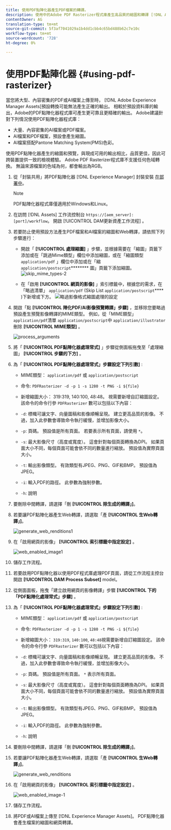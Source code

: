 ```yaml
---
title: 使用PDF點陣化器產生PDF檔案的轉譯。
description: 使用中的Adobe PDF Rasterizer程式庫產生高品質的縮圖和轉譯 [!DNL Adobe Experience Manager]。
contentOwner: AG
translation-type: tm+mt
source-git-commit: 5f3af7041029a1b4dd1cbb4c65bd488b62c7e10c
workflow-type: tm+mt
source-wordcount: '728'
ht-degree: 0%

---
```



# 使用PDF點陣化器 {#using-pdf-rasterizer}

當您將大型、內容密集的PDF或AI檔案上傳至時， [!DNL Adobe Experience Manager Assets]預設轉換可能無法產生正確的輸出。 相較於預設資料庫的輸出，Adobe的PDF點陣化器程式庫可產生更可靠且更精確的輸出。 Adobe建議針對下列情況使用PDF點陣化器程式庫：

* 大量、內容密集的AI檔案或PDF檔案。
* AI檔案和PDF檔案，預設會產生縮圖。
* AI檔案搭配Pantone Matching System(PMS)色彩。

使用PDF點陣化器產生的縮圖和預覽，與現成可用的輸出相比，品質更佳，因此可跨裝置提供一致的檢視體驗。 Adobe PDF Rasterizer程式庫不支援任何色域轉換。 無論來源檔案的色域為何，都會輸出為RGB。

1. 從「封裝共用」將PDF點陣化器 [!DNL Experience Manager] 封裝安裝 [在部署中](https://www.adobeaemcloud.com/content/marketplace/marketplaceProxy.html?packagePath=/content/companies/public/adobe/packages/cq640/product/assets/aem-assets-pdf-rasterizer-pkg)。

   >[!NOTE]
   >
   >PDF點陣化器程式庫僅適用於Windows和Linux。

1. 在訪問 [!DNL Assets] 工作流控制台 `https://[aem_server]:[port]/workflow`。 開啟 [!UICONTROL DAM更新資產工作流程] 。

1. 若要防止使用預設方法產生PDF檔案和AI檔案的縮圖和Web轉譯，請依照下列步驟進行：

   * 開啟「 **[!UICONTROL 處理縮圖]** 」步驟，並根據需要在「縮圖」頁籤下添加或在「跳過Mime類型」欄位中添加縮圖，或在「縮圖類型 `application/pdf` 」欄位中添加或在「縮 `application/postscript`******** 圖」頁籤下添加縮圖。
   ![skip_mime_types-2](assets/skip_mime_types-2.png)

   * 在「啟用 **[!UICONTROL 網頁的影像]** 」索引標籤中，根據您的需求，在「略過清單」 `application/pdf` (Skip List `application/postscript`**** )下新增或下方。
   ![略過影像格式縮圖處理的設定](assets/web_enabled_imageskiplist.png)

1. 開啟「點 **[!UICONTROL 陣化PDF/AI影像預覽轉譯」步驟]** ，並移除您要略過預設產生預覽影像轉譯的MIME類型。 例如，從「MIME類型」 `application/pdf`清單 `application/postscript`中 `application/illustrator` 刪除 **[!UICONTROL MIME類型]** 。

   ![process_arguments](assets/process_arguments.png)

1. 將「 **[!UICONTROL PDF點陣化器處理常式]** 」步驟從側面板拖曳至「處理縮圖」 **[!UICONTROL 步驟的下方]** 。
1. 為「 **[!UICONTROL PDF點陣化器處理常式」步驟設定下列引數]** :

   * MIME類型： `application/pdf` 或 `application/postscript`
   * 命令: `PDFRasterizer -d -p 1 -s 1280 -t PNG -i ${file}`
   * 新增縮圖大小： 319:319, 140:100, 48:48。 視需要新增自訂縮圖設定。
   該命令的命令行參 `PDFRasterizer` 數可以包括以下內容：

   * `-d`: 標幟可讓文字、向量圖稿和影像順暢呈現。 建立更高品質的影像。 不過，加入此參數會導致命令執行緩慢，並增加影像大小。

   * `-p`: 頁碼。 預設值是所有頁面。 若要表示所有頁面，請使用 `*`。

   * `-s`: 最大影像尺寸（高度或寬度）。 這會針對每個頁面轉換為DPI。 如果頁面大小不同，每個頁面可能會依不同的數量進行縮放。 預設值為實際頁面大小。

   * `-t`: 輸出影像類型。 有效類型有JPEG、PNG、GIF和BMP。 預設值為JPEG。

   * `-i`: 輸入PDF的路徑。 此參數為強制參數。

   * `-h`: 說明


1. 要刪除中間轉譯，請選擇「刪 **[!UICONTROL 除生成的轉譯」]**。
1. 若要讓PDF點陣化器產生Web轉譯，請選取「產 **[!UICONTROL 生Web轉譯」]**。

   ![generate_web_renditions1](assets/generate_web_renditions1.png)

1. 在「啟用網頁的影像」 **[!UICONTROL 索引標籤中指定設定]** 。

   ![web_enabled_image1](assets/web_enabled_image1.png)

1. 儲存工作流程。
1. 若要啟用PDF點陣化器以使用PDF程式庫處理PDF頁面，請從工作流程主控台開啟 **[!UICONTROL DAM Process Subset]** model。
1. 從側面面板，拖曳「建立啟用網頁的影像轉譯」步驟 **[!UICONTROL 下的「PDF點陣化處理常式」步驟]** 。
1. 為「 **[!UICONTROL PDF點陣化器處理常式」步驟設定下列引數]** :

   * MIME類型： `application/pdf` 或 `application/postscript`

   * 命令: `PDFRasterizer -d -p 1 -s 1280 -t PNG -i ${file}`
   * 新增縮圖大小： `319:319`, `140:100`, `48:48`視需要新增自訂縮圖設定。
   該命令的命令行參 `PDFRasterizer` 數可以包括以下內容：

   * `-d`: 標幟可讓文字、向量圖稿和影像順暢呈現。 建立更高品質的影像。 不過，加入此參數會導致命令執行緩慢，並增加影像大小。

   * `-p`: 頁碼。 預設值是所有頁面。 `*` 表示所有頁面。

   * `-s`: 最大影像尺寸（高度或寬度）。 這會針對每個頁面轉換為DPI。 如果頁面大小不同，每個頁面可能會依不同的數量進行縮放。 預設值為實際頁面大小。

   * `-t`: 輸出影像類型。 有效類型有JPEG、PNG、GIF和BMP。 預設值為JPEG。

   * `-i`: 輸入PDF的路徑。 此參數為強制參數。

   * `-h`: 說明


1. 要刪除中間轉譯，請選擇「刪 **[!UICONTROL 除生成的轉譯」]**。
1. 若要讓PDF點陣化器產生Web轉譯，請選取「產 **[!UICONTROL 生Web轉譯」]**。

   ![generate_web_renditions](assets/generate_web_renditions.png)

1. 在「啟用網頁的影像」 **[!UICONTROL 索引標籤中指定設定]** 。

   ![web_enabled_image-1](assets/web_enabled_image-1.png)

1. 儲存工作流程。
1. 將PDF或AI檔案上傳至 [!DNL Experience Manager Assets]。 PDF點陣化器會產生檔案的縮圖和網頁轉譯。
